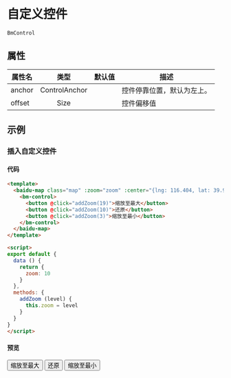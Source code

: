 # 自定义控件

`BmControl`

## 属性

|属性名|类型|默认值|描述|
|------|:---:|:---:|----|
|anchor|ControlAnchor||控件停靠位置，默认为左上。|
|offset|Size||控件偏移值|

## 示例

### 插入自定义控件

#### 代码

```html
<template>
  <baidu-map class="map" :zoom="zoom" :center="{lng: 116.404, lat: 39.915}">
    <bm-control>
      <button @click="addZoom(19)">缩放至最大</button>
      <button @click="addZoom(10)">还原</button>
      <button @click="addZoom(3)">缩放至最小</button>
    </bm-control>
  </baidu-map>
</template>

<script>
export default {
  data () {
    return {
      zoom: 10
    }
  },
  methods: {
    addZoom (level) {
      this.zoom = level
    }
  }
}
</script>
```

#### 预览

<doc-preview>
  <baidu-map class="map" :zoom="zoom" :center="{lng: 116.404, lat: 39.915}">
    <bm-control>
      <button @click="addZoom(19)">缩放至最大</button>
      <button @click="addZoom(10)">还原</button>
      <button @click="addZoom(3)">缩放至最小</button>
    </bm-control>
  </baidu-map>
</doc-preview>

<script>
export default {
  data () {
    return {
      zoom: 10
    }
  },
  methods: {
    addZoom (level) {
      this.zoom = level
    }
  }
}
</script>